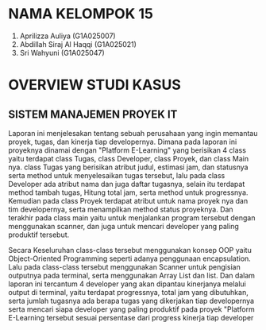 # NAMA KELOMPOK 15
1. Aprilizza Auliya (G1A025007)
2. Abdillah Siraj Al Haqqi (G1A025021)
3. Sri Wahyuni (G1A025047)
   
# OVERVIEW STUDI KASUS
## SISTEM MANAJEMEN PROYEK IT
Laporan ini menjelesakan tentang sebuah perusahaan yang ingin memantau proyek, tugas, dan kinerja tiap developernya. Dimana pada laporan ini proyeknya dinamai dengan "Platform E-Learning" yang berisikan 4 class yaitu terdapat class Tugas, class Developer, class Proyek, dan class Main nya. class Tugas yang berisikan atribut judul, estimasi jam, dan statusnya serta method untuk menyelesaikan tugas tersebut, lalu pada class Developer ada atribut nama dan juga daftar tugasnya, selain itu terdapat method tambah tugas, Hitung total jam, serta method untuk progressnya. Kemudian pada class Proyek terdapat atribut untuk nama proyek nya dan tim developernya, serta menampilkan method status proyeknya. Dan terakhir pada class main yaitu untuk menjalankan program tersebut dengan menggunakan scanner, dan juga untuk mencari developer yang paling produktif tersebut.

Secara Keseluruhan class-class tersebut menggunakan konsep OOP yaitu Object-Oriented Programming seperti adanya penggunaan encapsulation. Lalu pada class-class tersebut menggunakan Scanner untuk pengisian outputnya pada terminal, serta menggunakan Array List dan list. Dan dalam laporan ini tercantum 4 developer yang akan dipantau kinerjanya melalui output di terminal, yaitu terdapat progressnya, total jam yang dibutuhkan, serta jumlah tugasnya ada berapa tugas yang dikerjakan tiap developernya serta mencari siapa developer yang paling produktif pada proyek "Platform E-Learning tersebut sesuai persentase dari progress kinerja tiap developer


